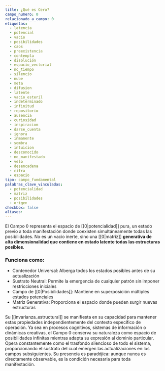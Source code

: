 ```yaml
---
title: ¿Qué es Cero?
campo_numero: 0
relacionado_a_campo: 0
etiquetas:
  - latencia
  - potencial
  - vacío
  - posibilidades
  - caos
  - preexistencia
  - contempla
  - disolución
  - espacio_vectorial
  - no_tiempo
  - silencio
  - nube
  - meta
  - difusion
  - latente
  - vacío_esteril
  - indeterminado
  - infinitud
  - repositorio
  - ausencia
  - curiosidad
  - inspiracion
  - darse_cuenta
  - ignora
  - inmanente
  - sombra
  - intuicion
  - desconocido
  - no_manifestado
  - velo
  - desencadena
  - cifra
  - espacio
tipo: campo_fundamental
palabras_clave_vinculadas:
  - potencialidad
  - matriz
  - posibilidades
  - origen
checkbox: false
aliases:
---
```

El Campo 0 representa el espacio de [[0|potencialidad]] pura, un estado previo a toda manifestación donde coexisten simultáneamente todas las posibilidades. No es un vacío inerte, sino una [[0|matriz]] **generativa de alta dimensionalidad que contiene en estado latente todas las estructuras posibles.** 
### Funciona como: 
- Contenedor Universal: Alberga todos los estados posibles antes de su actualización 
- Sustrato Neutral: Permite la emergencia de cualquier patrón sin imponer restricciones iniciales 
- Campo de [[0|Posibilidades]]: Mantiene en superposición múltiples estados potenciales 
- Matriz Generativa: Proporciona el espacio donde pueden surgir nuevas estructuras 

Su [[invarianza_estructural]] se manifiesta en su capacidad para mantener estas propiedades independientemente del contexto específico de operación. Ya sea en procesos cognitivos, sistemas de información o dinámicas creativas, el Campo 0 conserva su naturaleza como espacio de posibilidades infinitas mientras adapta su expresión al dominio particular. Opera constantemente como el trasfondo silencioso de todo el sistema, proporcionando el sustrato del cual emergen las actualizaciones en los campos subsiguientes. Su presencia es paradójica: aunque nunca es directamente observable, es la condición necesaria para toda manifestación.